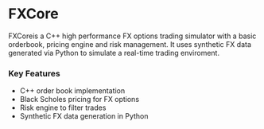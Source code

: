 # FXCore

FXCoreis a C++ high performance FX options trading simulator with a basic orderbook, pricing engine and risk management. It uses synthetic FX data generated via Python to simulate a real-time trading enviroment.

### Key Features
- C++ order book implementation
- Black Scholes pricing for FX options
- Risk engine to filter trades
- Synthetic FX data generation in Python 
